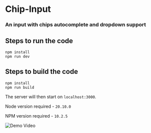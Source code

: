 # Chip-Input

### An input with chips autocomplete and dropdown support

## Steps to run the code

```
npm install
npm run dev
```

## Steps to build the code

```
npm install
npm run build
```

The server will then start on `localhost:3000`.

Node version required - `20.10.0`

NPM version required - `10.2.5`

![Demo Video](./Chip_Input_Demo.gif)
